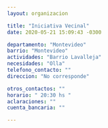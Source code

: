 ```yaml
---
layout: organizacion

title: "Iniciativa Vecinal"
date: 2020-05-21 15:09:43 -0300

departamento: "Montevideo"
barrio: "Montevideo"
actividades: "Barrio Lavalleja"
necesidades: "Olla"
telefono_contacto: ""
direccion: "No corresponde"

otros_contactos: ""
horario: " 20:30 hs "
aclaraciones: ""
cuenta_bancaria: ""

---
```

